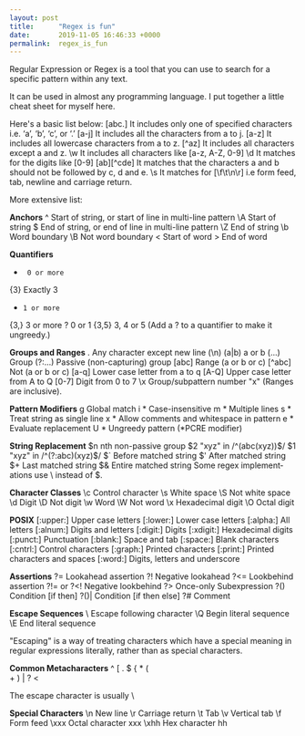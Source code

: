 ```yaml
---
layout: post
title:      "Regex is fun"
date:       2019-11-05 16:46:33 +0000
permalink:  regex_is_fun
---
```



Regular Expression or Regex is a tool that you can use to search for a specific pattern within any text.

It can be used in almost any programming language.  I put together a little cheat sheet for myself here.

Here's a basic list below:
[abc.]	 It includes only one of specified characters i.e. ‘a’, ‘b’, ‘c’, or ‘.’
[a-j]      It includes all the characters from a to j.
[a-z]   	It includes all lowercase characters from a to z.
[^az]	   It includes all characters except a and z.
\w	       It includes all characters like [a-z, A-Z, 0-9]
\d	       It matches for the digits like [0-9]
[ab][^cde]	It matches that the characters a and b should not be followed by c, d and e.
\s	        It matches for [\f\t\n\r] i.e form feed, tab, newline and carriage return.


More extensive list:

**Anchors**
^     Start of string, or start of line in multi-line pattern
\A   Start of string
$     End of string, or end of line in multi-line pattern
\Z    End of string
\b    Word boundary
\B    Not word boundary
\<    Start of word
\>    End of word

**Quantifiers**
*      0 or more
{3}   Exactly 3
+     1 or more
{3,}  3 or more
?      0 or 1
{3,5}   3, 4 or 5
(Add a ? to a quantifier to make it ungreedy.)

**Groups and Ranges**
.      Any character except new line (\n)
(a|b)   a or b
(...)      Group
(?:...)    Passive (non-c­apt­uring) group
[abc]   Range (a or b or c)
[^abc]    Not (a or b or c)
[a-q]     Lower case letter from a to q
[A-Q]    Upper case letter from A to Q
[0-7]     Digit from 0 to 7
\x         Group/­sub­pattern number "­x"
(Ranges are inclusive).

**Pattern Modifiers**
g      Global match
i *     Case-insensitive
m *   Multiple lines
s *    Treat string as single line
x *    Allow comments and whitespace in pattern
e *    Evaluate replac­ement
U *    Ungreedy pattern
(*PCRE modifier)

**String Replacement**
$n    nth non-passive group
$2    "­xyz­" in /^(abc­(xy­z))$/
$1    "­xyz­" in /^(?:a­bc)­(xyz)$/
$`     Before matched string
$'      After matched string
$+    Last matched string
$&    Entire matched string
Some regex implem­ent­ations use \ instead of $.

**Character Classes**
\c    Control character
\s    White space
\S    Not white space
\d     Digit
\D    Not digit
\w    Word
\W   Not word
\x     Hexade­cimal digit
\O    Octal digit

**POSIX**
[:upper:]   Upper case letters
[:lower:]     Lower case letters
[:alpha:]    All letters
[:alnum:]   Digits and letters
[:digit:]     Digits
[:xdigit:]    Hexadecimal digits
[:punct:]    Punctuation
[:blank:]    Space and tab
[:space:]  Blank characters
[:cntrl:]     Control characters
[:graph:]  Printed characters
[:print:]    Printed characters and spaces
[:word:]   Digits, letters and underscore


**Assertions**
?=   Lookahead assertion
?!     Negative lookahead
?<=     Lookbehind assertion
?!= or ?<!     Negative lookbehind
?>    Once-only Subexp­ression
?()    Condition [if then]
?()|   Condition [if then else]
?#   Comment


**Escape Sequences**
\    Escape following character
\Q    Begin literal sequence
\E    End literal sequence

"Escaping" is a way of treating characters which have a special meaning in regular expressions literally, rather than as special characters.

**Common Metacharacters**
^
[
.
$
{
*
(
\
+
)
|
?
<
>
The escape character is usually \

**Special Characters**
\n    New line
\r     Carriage return
\t     Tab
\v    Vertical tab
\f     Form feed
\xxx     Octal character xxx
\xhh    Hex character hh
